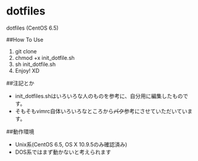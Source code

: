 dotfiles
========

dotfiles (CentOS 6.5)

##How To Use

1. git clone
1. chmod +x init_dotfile.sh
1. sh init_dotfile.sh
1. Enjoy! XD

##注記とか

- init_dotfiles.shはいろいろな人のものを参考に、自分用に編集したものです。
- そもそもvimrc自体いろいろなところから~~パク~~参考にさせていただいています。

##動作環境

- Unix系(CentOS 6.5, OS X 10.9.5のみ確認済み)
- DOS系ではまず動かないと考えられます

